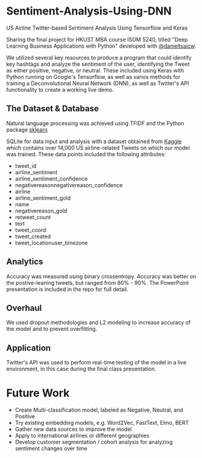 # Sentiment-Analysis-Using-DNN
US Airline Twitter-based Sentiment Analysis Using Tensorflow and Keras

Sharing the final project for HKUST MBA course ISOM 5240, titled "Deep Learning Business Applications with Python" developed with [@danieltsaicw](https://github.com/danieltsaicw).

We utilized several key resources to produce a program that could identify key hashtags and analyze the sentiment of the user, identifying the Tweet as either positive, negative, or neutral.  These included using Keras with Python running on Google's Tensorflow, as well as varios methods for training a Deconvolutional Neural Network (DNN), as well as Twitter's API functionality to create a working live demo.

## The Dataset & Database

Natural language processing was achieved using TFIDF and the Python package [sklearn](https://pypi.org/project/scikit-learn/)

SQLite for data input and analysis with a dataset obtained from [Kaggle](https://www.kaggle.com/crowdflower/twitter-airline-sentiment) which contains over 14,000 US airline-related Tweets on which our model was trained.  These data points included the following attributes:

- tweet_id 
- airline_sentiment 
- airline_sentiment_confidence 
- negativereasonnegativereason_confidence 
- airline 
- airline_sentiment_gold 
- name 
- negativereason_gold 
- retweet_count 
- text 
- tweet_coord 
- tweet_created 
- tweet_locationuser_timezone 


## Analytics

Accuracy was measured using binary crossentropy.  Accuracy was better on the postive-leaning tweets, but ranged from 80% - 90%.  The PowerPoint presentation is included in the repo for full detail.

## Overhaul

We used dropout methodologies and L2 modeling to increase accuracy of the model and to prevent overfitting.

## Application

Twitter's API was used to perform real-time testing of the model in a live environment, in this case during the final class presentation.

# Future Work

- Create Multi-classification model, labeled as Negative, Neutral, and Positive
- Try existing embedding models, e.g. Word2Vec, FastText, Elmo, BERT
- Gather new data sources to improve the model
- Apply to international airlines or different geographies
- Develop customer segmentation / cohort analysis for analyzing sentiment changes over time
